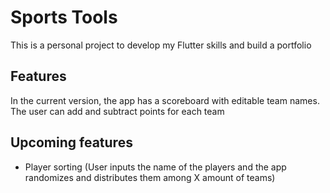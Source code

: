 # Sports Tools

This is a personal project to develop my Flutter skills and build a portfolio

## Features

In the current version, the app has a scoreboard with editable team names. The user can add and subtract points for each team

## Upcoming features

 - Player sorting (User inputs the name of the players and the app randomizes and distributes them among X amount of teams)